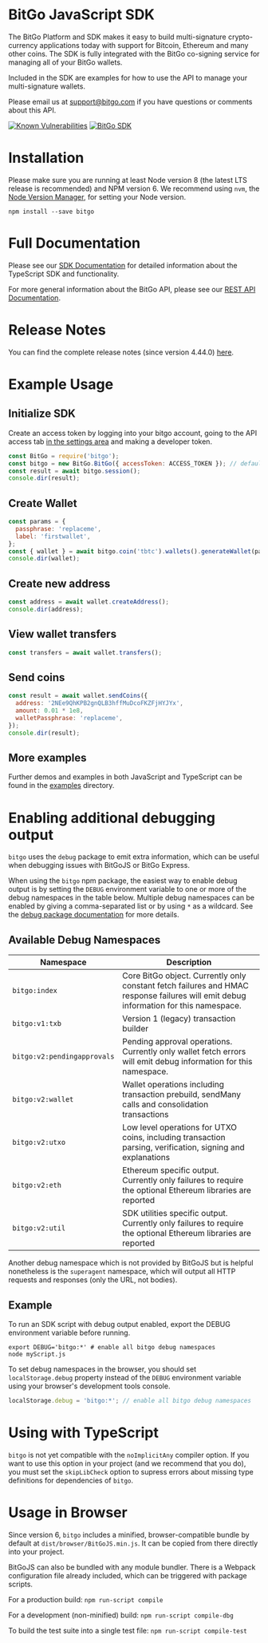 # BitGo JavaScript SDK

The BitGo Platform and SDK makes it easy to build multi-signature crypto-currency applications today with support for Bitcoin, Ethereum and many other coins.
The SDK is fully integrated with the BitGo co-signing service for managing all of your BitGo wallets.

Included in the SDK are examples for how to use the API to manage your multi-signature wallets.

Please email us at support@bitgo.com if you have questions or comments about this API.

[![Known Vulnerabilities](https://snyk.io/test/github/BitGo/BitGoJS/badge.svg)](https://snyk.io/test/github/BitGo/BitGoJS)
[![BitGo SDK](https://github.com/BitGo/BitGoJS/actions/workflows/ci.yml/badge.svg)](https://github.com/BitGo/BitGoJS/actions/workflows/ci.yml)

# Installation

Please make sure you are running at least Node version 8 (the latest LTS release is recommended) and NPM version 6.
We recommend using `nvm`, the [Node Version Manager](https://github.com/creationix/nvm/blob/master/README.markdown#installation), for setting your Node version.

`npm install --save bitgo`

# Full Documentation

Please see our [SDK Documentation](https://bitgo-sdk-docs.s3.amazonaws.com/core/11.3.0/index.html) for detailed information about the TypeScript SDK and functionality.

For more general information about the BitGo API, please see our [REST API Documentation](https://www.bitgo.com/api/v2).

# Release Notes

You can find the complete release notes (since version 4.44.0) [here](https://github.com/BitGo/BitGoJS/blob/master/modules/bitgo/CHANGELOG.md).

# Example Usage

## Initialize SDK

Create an access token by logging into your bitgo account, going to the API access tab [in the settings area](https://www.bitgo.com/settings) and making a developer token.

```js
const BitGo = require('bitgo');
const bitgo = new BitGo.BitGo({ accessToken: ACCESS_TOKEN }); // defaults to testnet. add env: 'prod' if you want to go against mainnet
const result = await bitgo.session();
console.dir(result);
```

## Create Wallet

```js
const params = {
  passphrase: 'replaceme',
  label: 'firstwallet',
};
const { wallet } = await bitgo.coin('tbtc').wallets().generateWallet(params);
console.dir(wallet);
```

## Create new address

```js
const address = await wallet.createAddress();
console.dir(address);
```

## View wallet transfers

```js
const transfers = await wallet.transfers();
```

## Send coins

```js
const result = await wallet.sendCoins({
  address: '2NEe9QhKPB2gnQLB3hffMuDcoFKZFjHYJYx',
  amount: 0.01 * 1e8,
  walletPassphrase: 'replaceme',
});
console.dir(result);
```

## More examples

Further demos and examples in both JavaScript and TypeScript can be found in the [examples](https://github.com/BitGo/BitGoJS/tree/master/examples) directory.

# Enabling additional debugging output

`bitgo` uses the `debug` package to emit extra information, which can be useful when debugging issues with BitGoJS or BitGo Express.

When using the `bitgo` npm package, the easiest way to enable debug output is by setting the `DEBUG` environment variable to one or more of the debug namespaces in the table below. Multiple debug namespaces can be enabled by giving a comma-separated list or by using `*` as a wildcard. See the [debug package documentation](https://github.com/visionmedia/debug#readme) for more details.

## Available Debug Namespaces

| Namespace                   | Description                                                                                                                          |
| --------------------------- | ------------------------------------------------------------------------------------------------------------------------------------ |
| `bitgo:index`               | Core BitGo object. Currently only constant fetch failures and HMAC response failures will emit debug information for this namespace. |
| `bitgo:v1:txb`              | Version 1 (legacy) transaction builder                                                                                               |
| `bitgo:v2:pendingapprovals` | Pending approval operations. Currently only wallet fetch errors will emit debug information for this namespace.                      |
| `bitgo:v2:wallet`           | Wallet operations including transaction prebuild, sendMany calls and consolidation transactions                                      |
| `bitgo:v2:utxo`             | Low level operations for UTXO coins, including transaction parsing, verification, signing and explanations                           |
| `bitgo:v2:eth`              | Ethereum specific output. Currently only failures to require the optional Ethereum libraries are reported                            |
| `bitgo:v2:util`             | SDK utilities specific output. Currently only failures to require the optional Ethereum libraries are reported                       |

Another debug namespace which is not provided by BitGoJS but is helpful nonetheless is the `superagent` namespace, which will output all HTTP requests and responses (only the URL, not bodies).

## Example

To run an SDK script with debug output enabled, export the DEBUG environment variable before running.

```shell script
export DEBUG='bitgo:*' # enable all bitgo debug namespaces
node myScript.js
```

To set debug namespaces in the browser, you should set `localStorage.debug` property instead of the `DEBUG` environment variable using your browser's development tools console.

```js
localStorage.debug = 'bitgo:*'; // enable all bitgo debug namespaces
```

# Using with TypeScript

`bitgo` is not yet compatible with the `noImplicitAny` compiler option. If you want to use this option in your project (and we recommend that you do), you must set the `skipLibCheck` option to supress errors about missing type definitions for dependencies of `bitgo`.

# Usage in Browser

Since version 6, `bitgo` includes a minified, browser-compatible bundle by default at `dist/browser/BitGoJS.min.js`. It can be copied from there directly into your project.

BitGoJS can also be bundled with any module bundler. There is a Webpack configuration file already included, which can be triggered with package scripts.

For a production build: `npm run-script compile`

For a development (non-minified) build: `npm run-script compile-dbg`

To build the test suite into a single test file: `npm run-script compile-test`
